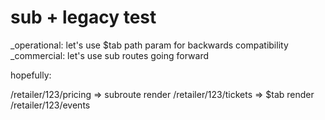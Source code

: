 # sub + legacy test

_operational: let's use $tab path param for backwards compatibility
_commercial: let's use sub routes going forward


hopefully:

/retailer/123/pricing           => subroute render
/retailer/123/tickets           => $tab render
/retailer/123/events
